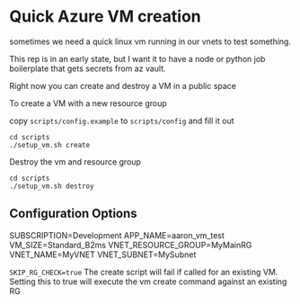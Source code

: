 # Quick Azure VM creation

sometimes we need a quick linux vm running in our vnets to test something.

This rep is in an early state, but I want it to have a node or python job
boilerplate that gets secrets from az vault.

Right now you can create and destroy a VM in a public space

To create a VM with a new resource group

copy `scripts/config.example` to `scripts/config` and fill it out

```
cd scripts
./setup_vm.sh create
```

Destroy the vm and resource group
```
cd scripts
./setup_vm.sh destroy
```

## Configuration Options
SUBSCRIPTION=Development
APP_NAME=aaron_vm_test
VM_SIZE=Standard_B2ms
VNET_RESOURCE_GROUP=MyMainRG
VNET_NAME=MyVNET
VNET_SUBNET=MySubnet

`SKIP_RG_CHECK=true`
The create script will fail if called for an existing VM.  Setting this to true will execute the vm create command against an existing RG